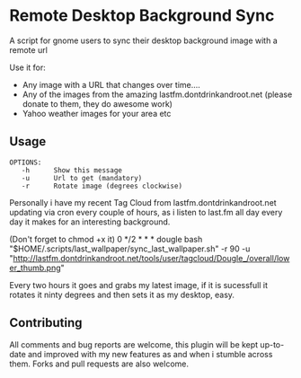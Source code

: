 Remote Desktop Background Sync
============================

A script for gnome users to sync their desktop background image with a remote url

Use it for:
* Any image with a URL that changes over time....
* Any of the images from the amazing lastfm.dontdrinkandroot.net (please donate to them, they do awesome work)
* Yahoo weather images for your area etc

Usage
-----
	OPTIONS:
	   -h      Show this message
	   -u      Url to get (mandatory)
	   -r      Rotate image (degrees clockwise)

Personally i have my recent Tag Cloud from lastfm.dontdrinkandroot.net updating via cron every couple of hours, as i listen to last.fm all day every day it makes for an interesting background.

(Don't forget to chmod +x it)
	0 */2 * * * dougle bash "$HOME/.scripts/last_wallpaper/sync_last_wallpaper.sh" -r 90 -u "http://lastfm.dontdrinkandroot.net/tools/user/tagcloud/Dougle_/overall/lower_thumb.png"
	
Every two hours it goes and grabs my latest image, if it is sucessfull it rotates it ninty degrees and then sets it as my desktop, easy.


Contributing
------------
All comments and bug reports are welcome, this plugin will be kept up-to-date and improved with my new features as and when i stumble across them. Forks and pull requests are also welcome.